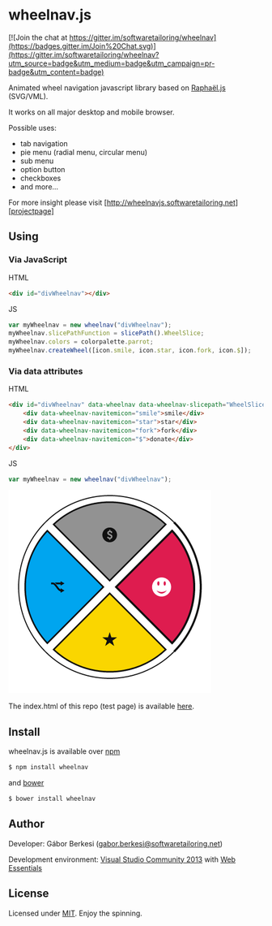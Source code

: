 wheelnav.js
===========

[![Join the chat at https://gitter.im/softwaretailoring/wheelnav](https://badges.gitter.im/Join%20Chat.svg)](https://gitter.im/softwaretailoring/wheelnav?utm_source=badge&utm_medium=badge&utm_campaign=pr-badge&utm_content=badge)

Animated wheel navigation javascript library based on [Raphaël.js][raphaeljs] (SVG/VML).

It works on all major desktop and mobile browser.

Possible uses:
- tab navigation
- pie menu (radial menu, circular menu)
- sub menu
- option button
- checkboxes
- and more...

For more insight please visit [http://wheelnavjs.softwaretailoring.net][projectpage]

## Using

### Via JavaScript

HTML
```html
<div id="divWheelnav"></div>
```

JS
```javascript
var myWheelnav = new wheelnav("divWheelnav");
myWheelnav.slicePathFunction = slicePath().WheelSlice;
myWheelnav.colors = colorpalette.parrot;
myWheelnav.createWheel([icon.smile, icon.star, icon.fork, icon.$]);
```

### Via data attributes

HTML
```html
<div id="divWheelnav" data-wheelnav data-wheelnav-slicepath="WheelSlice" data-wheelnav-colors="#D80351,#F5D908,#00A3EE,#929292">
    <div data-wheelnav-navitemicon="smile">smile</div>
    <div data-wheelnav-navitemicon="star">star</div>
    <div data-wheelnav-navitemicon="fork">fork</div>
    <div data-wheelnav-navitemicon="$">donate</div>
</div>
```

JS
```javascript
var myWheelnav = new wheelnav("divWheelnav");
```

![demo image](wheelnav_demo.gif)

The index.html of this repo (test page) is available [here][testpage].

## Install

wheelnav.js is available over [npm][npm]

```sh
$ npm install wheelnav
```

and [bower][bower]

```sh
$ bower install wheelnav
```

## Author

Developer: Gábor Berkesi (gabor.berkesi@softwaretailoring.net)

Development environment: [Visual Studio Community 2013][vs2013] with [Web Essentials][webessentials]

## License

Licensed under [MIT][mit]. Enjoy the spinning.

[projectpage]: http://wheelnavjs.softwaretailoring.net
[testpage]: http://wheelnavjs.softwaretailoring.net/test
[mit]: http://www.opensource.org/licenses/mit-license.php
[raphaeljs]: http://raphaeljs.com/
[npm]: https://www.npmjs.com/package/wheelnav
[bower]: http://bower.io/search/?q=wheelnav
[vs2013]: https://www.visualstudio.com/en-us/products/visual-studio-community-vs.aspx
[webessentials]: http://vswebessentials.com/
